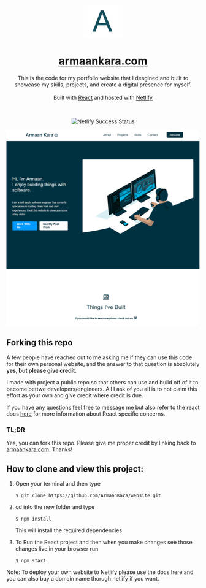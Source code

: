 <div align="center">
  <img alt="Logo" src="./public/media/logo.jpg
  " width="100" />
</div>
<h1 align="center">
  <a href="https://armaankara.com" target="_blank">armaankara.com</a>
</h1>
<p align="center">
  This is the code for my portfolio website that I desgined and built to showcase my skills, projects, and create a digital presence for myself. 
  <br/>
  <br/>
  Built with <a href="https://www.reactjs.org/" target="_blank">React</a> and hosted with <a href="https://www.netlify.com/" target="_blank">Netlify</a>
</p>
<br/>
<p align="center">
    <img src="https://api.netlify.com/api/v1/badges/1963b488-7b78-48c9-9e2d-6fb5e47ab3af/deploy-status" alt="Netlify Success Status" />
  </a>
</p>

![Alt text](websiteScreenshot.png 'Armaan Kara Website Screenshot')

## Forking this repo

A few people have reached out to me asking me if they can use this code for their own personal website, and the answer to that question is absolutely **yes, but please give credit**.

I made with project a public repo so that others can use and build off of it to become bettwe developers/engineers. All I ask of you all is to not claim this effort as your own and give credit where credit is due.

If you have any questions feel free to message me but also refer to the react docs <a href="https://reactjs.org">here</a> for more information about React specific concerns.

### TL;DR

Yes, you can fork this repo. Please give me proper credit by linking back to [armaankara.com](https://armaankara.com). Thanks!

## How to clone and view this project:

1. Open your terminal and then type
   ```
   $ git clone https://github.com/ArmaanKara/website.git
   ```
2. cd into the new folder and type

   ```
   $ npm install
   ```

   This will install the required dependencies

3. To Run the React project and then when you make changes see those changes live in your browser run

   ```
   $ npm start
   ```

Note: To deploy your own website to Netlify please use the <a herf="https://www.netlify.com/blog/2016/09/29/a-step-by-step-guide-deploying-on-netlify/"> docs </a> here and you can also buy a domain name thorugh netlify if you want.
